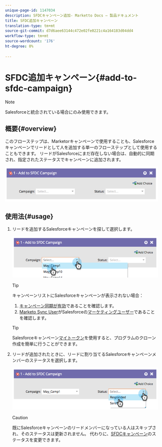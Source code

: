 ```yaml
---
unique-page-id: 1147034
description: SFDCキャンペーン追加- Marketto Docs — 製品ドキュメント
title: SFDC追加キャンペーン
translation-type: tm+mt
source-git-commit: d7d6aee63144c472e02fe0221c4a164183d04dd4
workflow-type: tm+mt
source-wordcount: '176'
ht-degree: 0%

---
```



# SFDC追加キャンペーン{#add-to-sfdc-campaign}

>[!NOTE]
>
>Salesforceと統合されている場合にのみ使用できます。

## 概要{#overview}

このフローステップは、Marketorキャンペーンで使用することも、Salesforceキャンペーンでリードとして人を追加する単一のフローステップとして使用することもできます。 リードがSalesforceにまだ存在しない場合は、自動的に同期され、指定されたステータスでキャンペーンに追加されます。

![](assets/image2014-9-22-15-3a43-3a36.png)

## 使用法{#usage}

1. リードを追加するSalesforceキャンペーンを探して選択します。

   ![](assets/image2014-9-22-15-3a43-3a45.png)

   >[!TIP]
   >
   >キャンペーンリストにSalesforceキャンペーンが表示されない場合：
   >
   >    
   >    
   >    1. [キャンペーン同期が有効](../../../../product-docs/crm-sync/salesforce-sync/setup/optional-steps/enable-disable-campaign-sync.md)であることを確認します。
   >    1. [Marketo Sync User](../../../../product-docs/crm-sync/salesforce-sync/setup/enterprise-unlimited-edition/step-2-of-3-create-a-salesforce-user-for-marketo-enterprise-unlimited.md)がSalesforceの[マーケティングユーザー](../../../../product-docs/crm-sync/salesforce-sync/setup/optional-steps/enable-disable-campaign-sync/make-marketo-sync-user-a-marketing-user.md)であることを確認します。


   >[!TIP]
   >
   >Salesforceキャンペーン[マイトークン](../../../../product-docs/core-marketo-concepts/programs/tokens/managing-my-tokens.md)を使用すると、プログラムのクローン作成を簡単に行うことができます。

1. リードが追加されたときに、リードに割り当てるSalesforceキャンペーンメンバーのステータスを選択します。

   ![](assets/image2014-9-22-15-3a45-3a2.png)

   >[!CAUTION]
   >
   >既にSalesforceキャンペーンのリードメンバーになっている人はスキップされ、そのステータスは更新されません。 代わりに、[SFDCキャンペーン](change-status-in-sfdc-campaign.md)のステータスを変更できます。

